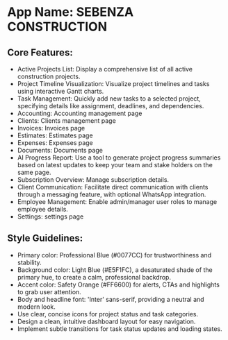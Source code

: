 # **App Name**: SEBENZA CONSTRUCTION

## Core Features:

- Active Projects List: Display a comprehensive list of all active construction projects.
- Project Timeline Visualization: Visualize project timelines and tasks using interactive Gantt charts.
- Task Management: Quickly add new tasks to a selected project, specifying details like assignment, deadlines, and dependencies.
- Accounting: Accounting management page
- Clients: Clients management page
- Invoices: Invoices page
- Estimates: Estimates page
- Expenses: Expenses page
- Documents: Documents page
- AI Progress Report: Use a tool to generate project progress summaries based on latest updates to keep your team and stake holders on the same page.
- Subscription Overview: Manage subscription details.
- Client Communication: Facilitate direct communication with clients through a messaging feature, with optional WhatsApp integration.
- Employee Management: Enable admin/manager user roles to manage employee details.
- Settings: settings page

## Style Guidelines:

- Primary color: Professional Blue (#0077CC) for trustworthiness and stability.
- Background color: Light Blue (#E5F1FC), a desaturated shade of the primary hue, to create a calm, professional backdrop.
- Accent color: Safety Orange (#FF6600) for alerts, CTAs and highlights to grab user attention.
- Body and headline font: 'Inter' sans-serif, providing a neutral and modern look.
- Use clear, concise icons for project status and task categories.
- Design a clean, intuitive dashboard layout for easy navigation.
- Implement subtle transitions for task status updates and loading states.